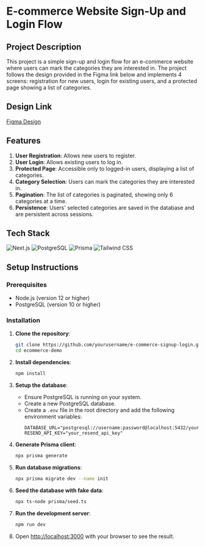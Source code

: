 # E-commerce Website Sign-Up and Login Flow

## Project Description

This project is a simple sign-up and login flow for an e-commerce website where users can mark the categories they are interested in. The project follows the design provided in the Figma link below and implements 4 screens: registration for new users, login for existing users, and a protected page showing a list of categories.

## Design Link

[Figma Design](https://www.figma.com/file/EjNZkDNTtgERV5PgF0mxnt/MERN-Assignment?type=design&node-id=33%3A667&mode=design&t=6k9GiDcswPavM0TD-1)

## Features

1. **User Registration**: Allows new users to register.
2. **User Login**: Allows existing users to log in.
3. **Protected Page**: Accessible only to logged-in users, displaying a list of categories.
4. **Category Selection**: Users can mark the categories they are interested in.
5. **Pagination**: The list of categories is paginated, showing only 6 categories at a time.
6. **Persistence**: Users' selected categories are saved in the database and are persistent across sessions.

## Tech Stack

![Next.js](https://img.shields.io/badge/Next.js-000000?style=for-the-badge&logo=next.js&logoColor=white)
![PostgreSQL](https://img.shields.io/badge/PostgreSQL-316192?style=for-the-badge&logo=postgresql&logoColor=white)
![Prisma](https://img.shields.io/badge/Prisma-2D3748?style=for-the-badge&logo=prisma&logoColor=white)
![Tailwind CSS](https://img.shields.io/badge/Tailwind_CSS-38B2AC?style=for-the-badge&logo=tailwind-css&logoColor=white)

## Setup Instructions

### Prerequisites

- Node.js (version 12 or higher)
- PostgreSQL (version 10 or higher)

### Installation

1. **Clone the repository**:
    ```bash
    git clone https://github.com/yourusername/e-commerce-signup-login.git
    cd ecommerce-demo
    ```

2. **Install dependencies**:
    ```bash
    npm install
    ```

3. **Setup the database**:
    - Ensure PostgreSQL is running on your system.
    - Create a new PostgreSQL database.
    - Create a `.env` file in the root directory and add the following environment variables:
        ```env
        DATABASE_URL="postgresql://username:password@localhost:5432/yourdatabase"
        RESEND_API_KEY="your_resend_api_key"
        ```

4. **Generate Prisma client**:
    ```bash
    npx prisma generate
    ```

5. **Run database migrations**:
    ```bash
    npx prisma migrate dev --name init
    ```

6. **Seed the database with fake data**:
    ```bash
    npx ts-node prisma/seed.ts
    ```

7. **Run the development server**:
    ```bash
    npm run dev
    ```

8. Open [http://localhost:3000](http://localhost:3000) with your browser to see the result.



